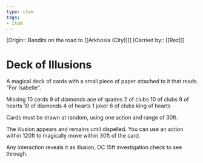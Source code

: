 ```yaml
---
type: item
tags:
- item
---
```

[Origin:: Bandits on the road to [[Arkhosia (City)]]]
[Carried by:: [[Rez]]]

# Deck of Illusions
A magical deck of cards with a small piece of paper attached to it that reads "For Isabelle".

Missing 10 cards
	9 of diamonds
	ace of spades
	2 of clubs
	10 of clubs
	9 of hearts
	10 of diamonds
	4 of hearts
	1 joker
	6 of clubs
	king of hearts

Cards must be drawn at random, using  one action and range of 30ft. 

The illusion appears and remains until dispelled. You can use an action within 120ft to magically  move within 30ft of the card.

Any interaction reveals it as illusion, DC 15ft investigation check to see through.